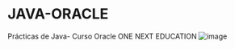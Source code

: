 # JAVA-ORACLE
Prácticas de Java- Curso Oracle ONE NEXT EDUCATION
![image](https://user-images.githubusercontent.com/104610596/184561289-f4c5b7d2-0793-4c6b-a9e1-2bde29cad0e1.png)
